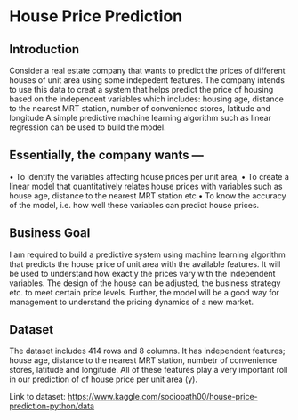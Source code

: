 # House Price Prediction

## Introduction

Consider a real estate company that wants to predict the prices of different houses  of unit area using some indepedent features. The company intends to use this data to creat a system that helps predict the price of housing based on the independent variables which includes: housing age, distance to the nearest MRT station, number of convenience stores, latitude and longitude
A simple predictive machine learning algorithm such as linear regression can be used to build the model.

## Essentially, the company wants —

•	To identify the variables affecting house prices per unit area, 
•	To create a linear model that quantitatively relates house prices with variables such as house age, distance to the nearest MRT station etc
•	To know the accuracy of the model, i.e. how well these variables can predict house prices.

## Business Goal

I am required to build a predictive system using machine learning algorithm that predicts the house price of unit area with the available features. It will be used to understand how exactly the prices vary with the independent variables. The design of the house can be adjusted, the business strategy etc. to meet certain price levels. Further, the model will be a good way for management to understand the pricing dynamics of a new market.

## Dataset

The dataset includes  414 rows and 8 columns. It has independent features; house age, distance to the nearest MRT station, numbetr of convenience stores, latitude and longitude. All of these features play a very important roll in our prediction of of house price per unit area (y).

Link to dataset:  https://www.kaggle.com/sociopath00/house-price-prediction-python/data
